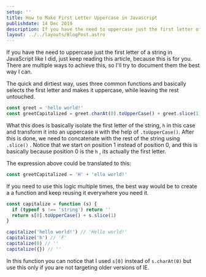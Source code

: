 ```yaml
---
setup: ''
title: How to Make First Letter Uppercase in Javascript
publishdate: 14 Dec 2019
description: If you have the need to uppercase just the first letter of a string in JavaScript like I did, just keep reading this article, because this is for you. There are multiple ways to achieve this, so I'll try to document them the best way I can.
layout: ../../layouts/BlogPost.astro
---
```


If you have the need to uppercase just the first letter of a string in JavaScript like I did, just keep reading this article, because this is for you. There are multiple ways to achieve this, so I'll try to document them the best way I can.

The quick and dirtiest way, uses three common functions and basically selects the first letter and makes it uppercase, while leaving the rest untouched.

```js
const greet = 'hello world!'
const greetCapitalized = greet.charAt(0).toUpperCase() + greet.slice(1)
```

What this does is basically isolate the first letter of the string, `h` in this case and transform it into an uppercase `H` with the help of `.toUpperCase()`. After this is done, we need to concatenate with the rest of the string using `.slice()` . Notice that we start on position 1 instead of position 0, and this is basically because position 0 is the `h` , its actually the first letter.

The expression above could be translated to this:

```js
const greetCapitalized = 'H' + 'ello world!'
```

If you need to use this logic multiple times, the best way would be to create a a function and keep reusing it everywhere you need it.

```js
const capitalize = function (s) {
  if (typeof s !== 'string') return ''
  return s[0].toUpperCase() + s.slice(1)
}

capitalize('hello world!') // 'Hello world!'
capitalize('h') // 'F'
capitalize(0) // ''
capitalize({}) // ''
```

In this function you can notice that I used `s[0]` instead of `s.charAt(0)` but use this only if you are not targeting older versions of IE.
